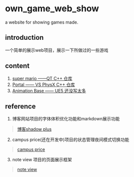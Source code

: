 # own_game_web_show
a website for showing games made.

## introduction
一个简单的展示web项目，展示一下所做过的一些游戏

## content
1. [super mario ——QT C++ 仓库](https://github.com/shAdow-XJY/super-mario_-qt_-cpp)
2. [Portal —— VS PhysX C++ 仓库](https://github.com/shAdow-XJY/SCUT2022_Portal)
3. [Animation Base —— UE5 还没写太多](https://github.com/shAdow-XJY/Animation_Base)

## reference
1. 博客网站项目的字体体积优化功能和markdown展示功能
> [博客shadow plus](https://github.com/shAdow-XJY/shAdow-XJY.github.io)
2. campus price(还在开发中)项目的状态管理夜间模式切换功能
> [campus price](https://github.com/shAdow-XJY/campusprice)
3. note view 项目的页面展示框架
> [note view](https://github.com/shAdow-XJY/noteview)

